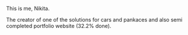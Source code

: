 This is me, Nikita. 

The creator of one of the solutions for cars and pankaces and also semi completed portfolio website (32.2% done).
